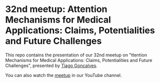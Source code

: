 # 32nd meetup: Attention Mechanisms for Medical Applications: Claims, Potentialities and Future Challenges

This repo contains the presentation of our 32nd meetup on "ttention Mechanisms for Medical Applications: Claims, Potentialities and Future Challenges", presented by [Tiago Gonçalves](https://scholar.google.pt/citations?user=LCwT1z0AAAAJ&hl=en).

You can also watch the [meetup](https://www.youtube.com/watch?v=1WfpFoIfaBw) in our YouTube channel.
